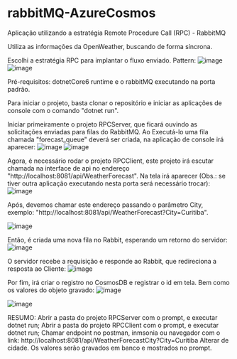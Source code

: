 # rabbitMQ-AzureCosmos
Aplicação utilizando a estratégia Remote Procedure Call (RPC) - RabbitMQ

Utiliza as informações da OpenWeather, buscando de forma síncrona.

Escolhi a estratégia RPC para implantar o fluxo enviado. Pattern:
![image](https://user-images.githubusercontent.com/33583484/164916923-a6b386c8-1a4e-449b-8d96-da095dee6f6f.png)
![image](https://user-images.githubusercontent.com/33583484/164916909-28b9c83b-e6e9-4afa-8334-309dfdd78ce9.png)

Pré-requisitos:
dotnetCore6 runtime e o rabbitMQ executando na porta padrão.

Para iniciar o projeto, basta clonar o repositório e iniciar as aplicações de console com o comando "dotnet run".

Iniciar primeiramente o projeto RPCServer, que ficará ouvindo as solicitações enviadas para filas do RabbitMQ. Ao Executá-lo uma fila chamada "forecast_queue" deverá ser criada, na aplicação de console irá aparecer:
![image](https://user-images.githubusercontent.com/33583484/164917086-d5764e39-b301-435b-a9d4-cf3800f21e13.png)
![image](https://user-images.githubusercontent.com/33583484/164933706-31be6f69-36d7-4a15-b132-213014a333f1.png)




Agora, é necessário rodar o projeto RPCClient, este projeto irá escutar chamada na interface de api no endereço "http://localhost:8081/api/WeatherForecast". Na tela irá aparecer (Obs.: se tiver outra aplicação executando nesta porta será necessário trocar):
![image](https://user-images.githubusercontent.com/33583484/164917296-b09a136c-b1b2-45b7-8c92-bbfce88eb0c8.png)

Após, devemos chamar este endereço passando o parâmetro City, exemplo:
"http://localhost:8081/api/WeatherForecast?City=Curitiba".

![image](https://user-images.githubusercontent.com/33583484/164918411-d5d49e91-e71f-4799-9093-7fa89da98682.png)

Então, é criada uma nova fila no Rabbit, esperando um retorno do servidor:
![image](https://user-images.githubusercontent.com/33583484/164919457-6020275b-e001-4863-ad7a-5a528afc58d3.png)

O servidor recebe a requisição e responde ao Rabbit, que redireciona a resposta ao Cliente:
![image](https://user-images.githubusercontent.com/33583484/164920104-8275ddaf-617b-49c2-938c-8f253ffc9b53.png)

Por fim, irá criar o registro no CosmosDB e registrar o id em tela. Bem como os valores do objeto gravado:
![image](https://user-images.githubusercontent.com/33583484/164920988-279ea6f0-3e03-4348-9dd9-5e5968401590.png)

![image](https://user-images.githubusercontent.com/33583484/164923524-590791db-679b-49d8-9f98-a47f85477125.png)

RESUMO:
Abrir a pasta do projeto RPCServer com o prompt, e executar dotnet run;
Abrir a pasta do projeto RPCClient com o prompt, e executar dotnet run;
Chamar endpoint no postman, inmsonia ou navegador com o link: http://localhost:8081/api/WeatherForecastCity?City=Curitiba
Alterar de cidade.
Os valores serão gravados em banco e mostrados no prompt.


